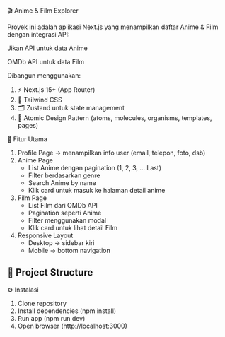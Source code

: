 🎬 Anime & Film Explorer

Proyek ini adalah aplikasi Next.js yang menampilkan daftar Anime & Film dengan integrasi API:

Jikan API
untuk data Anime

OMDb API
untuk data Film

Dibangun menggunakan:

1. ⚡ Next.js 15+ (App Router)
2. 🎨 Tailwind CSS
3. 🗂 Zustand untuk state management
4. 🧩 Atomic Design Pattern (atoms, molecules, organisms, templates, pages)

🚀 Fitur Utama

1. Profile Page → menampilkan info user (email, telepon, foto, dsb)
2. Anime Page
   - List Anime dengan pagination (1, 2, 3, ... Last)
   - Filter berdasarkan genre
   - Search Anime by name
   - Klik card untuk masuk ke halaman detail anime
3. Film Page
   - List Film dari OMDb API
   - Pagination seperti Anime
   - Filter menggunakan modal
   - Klik card untuk lihat detail Film
4. Responsive Layout
   - Desktop → sidebar kiri
   - Mobile → bottom navigation

## 📂 Project Structure

⚙️ Instalasi

1. Clone repository
2. Install dependencies (npm install)
3. Run app (npm run dev)
4. Open browser (http://localhost:3000)

